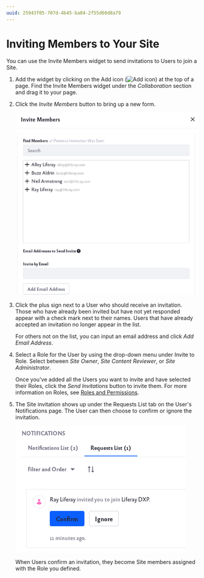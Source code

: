 ```yaml
---
uuid: 25943f05-707d-4b45-ba84-2f55d60d8a79
---
```

# Inviting Members to Your Site

You can use the Invite Members widget to send invitations to Users to join a Site.

1. Add the widget by clicking on the Add icon (![Add icon](../../../images/icon-add-app.png)) at the top of a page. Find the Invite Members widget under the *Collaboration* section and drag it to your page.

1. Click the *Invite Members* button to bring up a new form.

    ![Select Users to invite in the new window.](./inviting-members-to-your-site/images/02.png)

1. Click the plus sign next to a User who should receive an invitation. Those who have already been invited but have not yet responded appear with a check mark next to their names. Users that have already accepted an invitation no longer appear in the list.

   For others not on the list, you can input an email address and click *Add Email Address*.

1. Select a Role for the User by using the drop-down menu under Invite to Role. Select between *Site Owner*, *Site Content Reviewer*, or *Site Administrator*.

    Once you've added all the Users you want to invite and have selected their Roles, click the *Send Invitations* button to invite them. For more information on Roles, see [Roles and Permissions](../../../users-and-permissions/roles-and-permissions/understanding-roles-and-permissions.md).

1. The Site invitation shows up under the Requests List tab on the User's Notifications page. The User can then choose to confirm or ignore the invitation.

    ![The User has a invitation request in their notifications page.](./inviting-members-to-your-site/images/03.png)

    When Users confirm an invitation, they become Site members assigned with the Role you defined.
